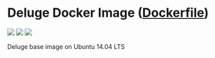 # Deluge Docker Image ([Dockerfile](https://github.com/vladgh/docker_base_images/tree/master/deluge))
[![](https://images.microbadger.com/badges/image/vladgh/deluge.svg)](https://microbadger.com/images/vladgh/deluge "Get your own image badge on microbadger.com")
[![](https://images.microbadger.com/badges/version/vladgh/deluge.svg)](https://microbadger.com/images/vladgh/deluge "Get your own version badge on microbadger.com")
[![](https://images.microbadger.com/badges/license/vladgh/deluge.svg)](https://microbadger.com/images/vladgh/deluge "Get your own license badge on microbadger.com")

Deluge base image on Ubuntu 14.04 LTS
